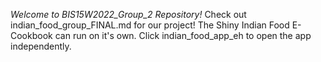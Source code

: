 _Welcome to BIS15W2022_Group_2 Repository!_
Check out indian_food_group_FINAL.md for our project! 
The Shiny Indian Food E-Cookbook can run on it's own. Click indian_food_app_eh to open the app independently. 
